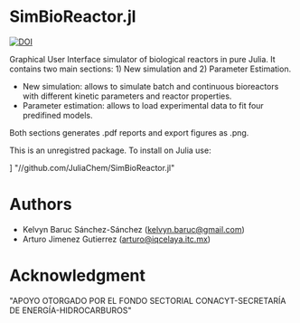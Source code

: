 # SimBioReactor.jl

[![DOI](https://zenodo.org/badge/199300314.svg)](https://zenodo.org/badge/latestdoi/199300314)

Graphical User Interface simulator of biological reactors in pure Julia. It contains two main sections: 1) New simulation and 2) Parameter Estimation. 

 - New simulation: allows to simulate batch and continuous bioreactors with different kinetic parameters and reactor properties. 
 - Parameter estimation: allows to load experimental data to fit four predifined models. 

Both sections generates .pdf reports and export figures as .png. 

This is an unregistred package. To install on Julia use:

  ] "//github.com/JuliaChem/SimBioReactor.jl"

# Authors
 - Kelvyn Baruc Sánchez-Sánchez (kelvyn.baruc@gmail.com)
 - Arturo Jimenez Gutierrez (arturo@iqcelaya.itc.mx)
 
# Acknowledgment
"APOYO OTORGADO POR EL FONDO SECTORIAL CONACYT-SECRETARÍA DE ENERGÍA-HIDROCARBUROS"
